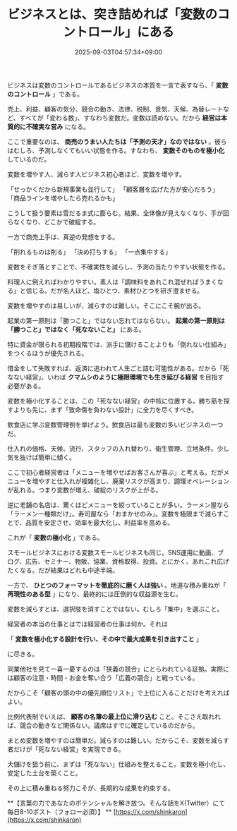 ﻿---
title: "ビジネスとは、突き詰めれば「変数のコントロール」にある"
date: 2025-09-03T04:57:34+09:00
draft: false
---

ビジネスは変数のコントロールであるビジネスの本質を一言で表すなら、「 **変数のコントロール** 」である。

売上、利益、顧客の気分、競合の動き、法律、税制、景気、天候、為替レートなど、すべてが「変わる数」、すなわち変数だ。変数は読めない。だから **経営は本質的に不確実な営み** になる。

ここで重要なのは、 **商売のうまい人たちは「予測の天才」なのではない** 。彼らはむしろ、予測しなくてもいい状態を作る。すなわち、 **変数そのものを極小化** しているのだ。

変数を増やす人、減らす人ビジネス初心者ほど、変数を増やす。

「せっかくだから新規事業も並行して」
「顧客層を広げた方が安心だろう」
「商品ラインを増やしたら売れるかも」

こうして扱う要素は雪だるま式に膨らむ。結果、全体像が見えなくなり、手が回らなくなり、どこかで破綻する。

一方で商売上手は、真逆の発想をする。

「削れるものは削る」
「決め打ちする」
「一点集中する」

変数をそぎ落とすことで、不確実性を減らし、予測の当たりやすい状態を作る。

料理人に例えればわかりやすい。素人は「調味料をあれこれ混ぜればうまくなる」と信じる。だが名人ほど、塩ひとつ、素材ひとつを研ぎ澄ませる。

変数を増やすのは易しいが、減らすのは難しい。そこにこそ腕が出る。

起業の第一原則は「勝つこと」ではない忘れてはならない。 **起業の第一原則は「勝つこと」ではなく「死なないこと」** にある。

特に資金が限られる初期段階では、派手に儲けることよりも「倒れない仕組み」をつくるほうが優先される。

借金をして失敗すれば、返済に追われて人生ごと詰む可能性がある。だから「死なない経営」、いわば **クマムシのように極限環境でも生き延びる経営** を目指す必要がある。

変数を極小化することは、この「死なない経営」の中核に位置する。勝ち筋を探すよりも先に、まず「致命傷を負わない設計」に全力を尽くすべき。

飲食店に学ぶ変数管理例を挙げよう。飲食店は最も変数の多いビジネスの一つだ。

仕入れの価格、天候、流行、スタッフの入れ替わり、衛生管理、立地条件。少し気を抜けば簡単に傾く。

ここで初心者経営者は「メニューを増やせばお客さんが喜ぶ」と考える。だがメニューを増やすと仕入れが複雑化し、廃棄リスクが高まり、調理オペレーションが乱れる。つまり変数が増え、破綻のリスクが上がる。

逆に老舗の名店は、驚くほどメニューを絞っていることが多い。ラーメン屋なら「ラーメン一種類だけ」。寿司屋なら「おまかせのみ」。変数を極限まで減らすことで、品質を安定させ、効率を最大化し、利益率を高める。

これが「 **変数の極小化** 」である。

スモールビジネスにおける変数スモールビジネスも同じ。SNS運用に動画、ブログ、広告、セミナー、物販、協業、資格取得、投資。とにかく、あれこれ広げたくなる。だが結果はどれも中途半端。

一方で、 **ひとつのフォーマットを徹底的に磨く人は強い** 。地道な積み重ねが「 **再現性のある型** 」になり、最終的には圧倒的な収益源を生む。

変数を減らすとは、選択肢を消すことではない。むしろ「集中」を選ぶこと。

経営者の本当の仕事とはでは経営者の仕事は何か。それは

「 **変数を極小化する設計を行い、その中で最大成果を引き出すこと** 」

に尽きる。

同業他社を見て一喜一憂するのは「狭義の競合」にとらわれている証拠。実際には顧客の注意・時間・お金を奪い合う「広義の競合」と戦っている。

だからこそ「顧客の頭の中の優先順位リスト」で上位に入ることだけを考えればよい。

比例代表制でいえば、 **顧客の名簿の最上位に滑り込む** こと。そこさえ取れれば、競合の動きなど関係ない。議席はすでに確定しているのだから。

まとめ変数を増やすのは簡単だ。減らすのは難しい。だからこそ、変数を減らす者だけが「死なない経営」を実現できる。

大儲けを狙う前に、まずは「死なない」仕組みを整えること。変数を極小化し、安定した土台を築くこと。

その上に積み重ねる努力こそが、長期的な成果を約束する。

**【言葉の力であなたのポテンシャルを解き放つ。そんな話をX(Twitter）にて毎日8-10ポスト（フォロー必須）】
** [https://x.com/shinkaron](https://x.com/shinkaron)